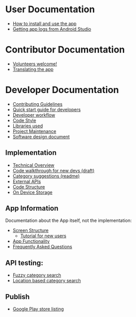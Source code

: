 # User Documentation

- [How to install and use the app](How-to-install-and-use-the-app.md)
- [Getting app logs from Android Studio](Getting-app-logs-from-Android-Studio.md)

# Contributor Documentation

- [Volunteers welcome!](Volunteers-welcome!.md)
- [Translating the app](Translating-the-app.md)

# Developer Documentation

- [Contributing Guidelines](Contributing-Guidelines.md)
- [Quick start guide for developers](Quick-start-guide-for-Developers.md)
- [Developer workflow](Developer-workflow.md)
- [Code Style](Code-style.md)
- [Libraries used](Libraries-used.md)
- [Project Maintenance](Project-maintenance.md)
- [Software design document](Software-design-document.md)

## Implementation

* [Technical Overview](Technical-Overview.md)
* [Code walkthrough for new devs (draft)](Code-walkthrough-for-new-devs-(draft).md)
* [Category suggestions (readme)](Category-suggestions-(readme).md)
* [External APIs](External-APIs.md)
* [Code Structure](Code-Structure.md)
* [On Device Storage](On-Device-Storage.md)

## App Information

Documentation about the App itself, not the implementation:

* [Screen Structure](Screen-structure.md)
  * [Tutorial for new users](Tutorial-for-new-users.md)
* [App Functionality](App-functionality.md)
* [Frequently Asked Questions](Frequently-Asked-Questions.md)


## API testing:

- [Fuzzy category search](Fuzzy-category-search.md)
- [Location based category search](Location-based-category-search.md)

## Publish

- [Google Play store listing](Google-Play-store-listing.md)
